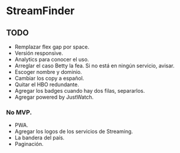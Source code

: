 # StreamFinder

## TODO

- Remplazar flex gap por space.
- Versión responsive.
- Analytics para conocer el uso.
- Arreglar el caso Betty la fea. Si no está en ningún servicio, avisar.
- Escoger nombre y dominio.
- Cambiar los copy a español.
- Quitar el HBO redundante.
- Agregar los badges cuando hay dos filas, separarlos.
- Agregar powered by JustWatch.

### No MVP.

- PWA.
- Agregar los logos de los servicios de Streaming.
- La bandera del país.
- Paginación.
